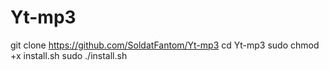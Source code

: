 # Yt-mp3

git clone https://github.com/SoldatFantom/Yt-mp3
cd Yt-mp3
sudo chmod +x install.sh
sudo ./install.sh
